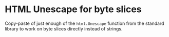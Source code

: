 HTML Unescape for byte slices
=============================

Copy-paste of just enough of the `html.Unescape` function from the standard library
to work on byte slices directly instead of strings.


